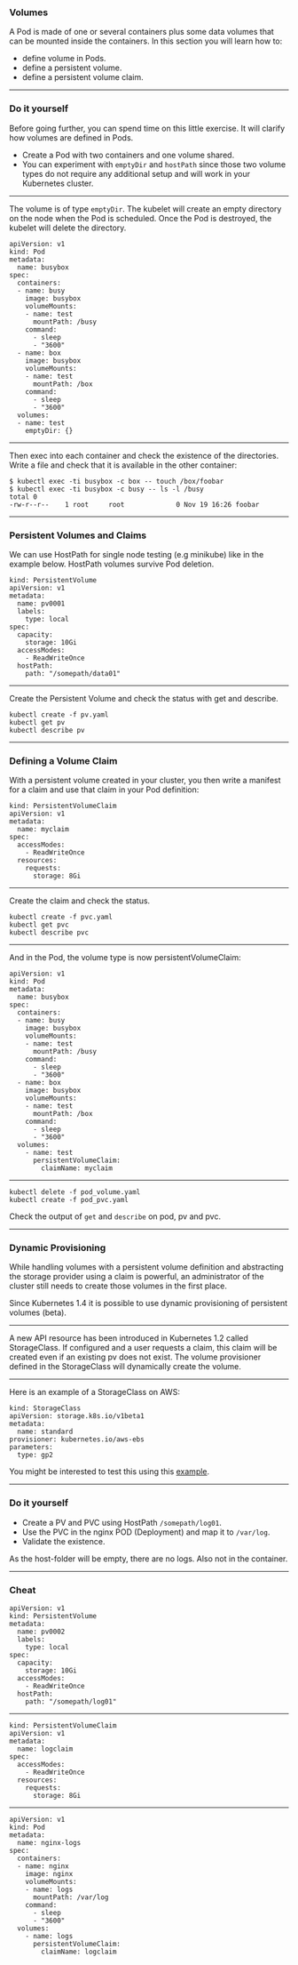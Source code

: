 ### Volumes

A Pod is made of one or several containers plus some data volumes that can be mounted inside the containers. In this section you will learn how to:
* define volume in Pods.
* define a persistent volume.
* define a persistent volume claim.

----

### Do it yourself

Before going further, you can spend time on this little exercise. It will clarify how volumes are defined in Pods.

* Create a Pod with two containers and one volume shared.
* You can experiment with `emptyDir` and `hostPath` since those two volume types do not require any additional setup and will work in your Kubernetes cluster.

----

The volume is of type `emptyDir`. The kubelet will create an empty directory on the node when the Pod is scheduled. Once the Pod is destroyed, the kubelet will delete the directory.

```
apiVersion: v1
kind: Pod
metadata:
  name: busybox
spec:
  containers:
  - name: busy
    image: busybox
    volumeMounts:
    - name: test
      mountPath: /busy
    command:
      - sleep
      - "3600"
  - name: box
    image: busybox
    volumeMounts:
    - name: test
      mountPath: /box
    command:
      - sleep
      - "3600"
  volumes:
  - name: test
    emptyDir: {}
```

----

Then exec into each container and check the existence of the directories. Write a file and check that it is available in the other container:

```
$ kubectl exec -ti busybox -c box -- touch /box/foobar
$ kubectl exec -ti busybox -c busy -- ls -l /busy
total 0
-rw-r--r--    1 root     root             0 Nov 19 16:26 foobar
```

----

### Persistent Volumes and Claims

We can use HostPath for single node testing (e.g minikube) like in the example below. HostPath volumes survive Pod deletion.

```
kind: PersistentVolume
apiVersion: v1
metadata:
  name: pv0001
  labels:
    type: local
spec:
  capacity:
    storage: 10Gi
  accessModes:
    - ReadWriteOnce
  hostPath:
    path: "/somepath/data01"
```

----

Create the Persistent Volume and check the status with get and describe.

```
kubectl create -f pv.yaml
kubectl get pv
kubectl describe pv
```

----

### Defining a Volume Claim

With a persistent volume created in your cluster, you then write a manifest for a claim and use that claim in your Pod definition:

```
kind: PersistentVolumeClaim
apiVersion: v1
metadata:
  name: myclaim
spec:
  accessModes:
    - ReadWriteOnce
  resources:
    requests:
      storage: 8Gi
```

----

Create the claim and check the status.
```
kubectl create -f pvc.yaml
kubectl get pvc
kubectl describe pvc
```

----

And in the Pod, the volume type is now persistentVolumeClaim:

```
apiVersion: v1
kind: Pod
metadata:
  name: busybox
spec:
  containers:
  - name: busy
    image: busybox
    volumeMounts:
    - name: test
      mountPath: /busy
    command:
      - sleep
      - "3600"
  - name: box
    image: busybox
    volumeMounts:
    - name: test
      mountPath: /box
    command:
      - sleep
      - "3600"
  volumes:
    - name: test
      persistentVolumeClaim:
        claimName: myclaim
```

----

```
kubectl delete -f pod_volume.yaml
kubectl create -f pod_pvc.yaml
```
Check the output of `get` and `describe` on pod, pv and pvc.

----

### Dynamic Provisioning

While handling volumes with a persistent volume definition and abstracting the storage provider using a claim is powerful, an administrator of the cluster still needs to create those volumes in the first place.

Since Kubernetes 1.4 it is possible to use dynamic provisioning of persistent volumes (beta).

----

A new API resource has been introduced in Kubernetes 1.2 called StorageClass. If configured and a user requests a claim, this claim will be created even if an existing pv does not exist. The volume provisioner defined in the StorageClass will dynamically create the volume.

----

Here is an example of a StorageClass on AWS:

```
kind: StorageClass
apiVersion: storage.k8s.io/v1beta1
metadata:
  name: standard
provisioner: kubernetes.io/aws-ebs
parameters:
  type: gp2
```

You might be interested to test this using this [example](https://github.com/kubernetes/kubernetes/tree/master/examples/experimental/persistent-volume-provisioning).

----

### Do it yourself

* Create a PV and PVC using HostPath `/somepath/log01`.
* Use the PVC in the nginx POD (Deployment) and map it to `/var/log`.
* Validate the existence.

As the host-folder will be empty, there are no logs. Also not in the container.

----

### Cheat

```
apiVersion: v1
kind: PersistentVolume
metadata:
  name: pv0002
  labels:
    type: local
spec:
  capacity:
    storage: 10Gi
  accessModes:
    - ReadWriteOnce
  hostPath:
    path: "/somepath/log01"
```

----

```
kind: PersistentVolumeClaim
apiVersion: v1
metadata:
  name: logclaim
spec:
  accessModes:
    - ReadWriteOnce
  resources:
    requests:
      storage: 8Gi
```

----

```
apiVersion: v1
kind: Pod
metadata:
  name: nginx-logs
spec:
  containers:
  - name: nginx
    image: nginx
    volumeMounts:
    - name: logs
      mountPath: /var/log
    command:
      - sleep
      - "3600"
  volumes:
    - name: logs
      persistentVolumeClaim:
        claimName: logclaim
```
